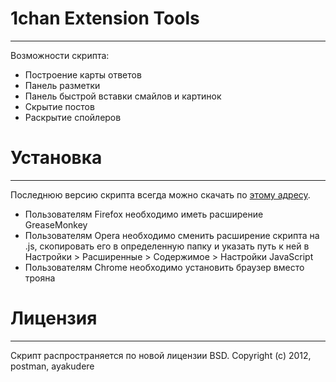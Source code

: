 1chan Extension Tools
=====================
***
Возможности скрипта:
* Построение карты ответов
* Панель разметки
* Панель быстрой вставки смайлов и картинок
* Скрытие постов
* Раскрытие спойлеров

Установка
=========
***
Последнюю версию скрипта всегда можно скачать по [этому адресу](https://raw.github.com/postmanlololol/1chan-Extension-Tools/master/1chanuserscript.user.js).
- Пользователям Firefox необходимо иметь расширение GreaseMonkey
- Пользователям Opera необходимо сменить расширение скрипта на .js, скопировать его в определенную папку и указать путь к ней в Настройки > Расширенные > Содержимое > Настройки JavaScript
- Пользователям Chrome необходимо установить браузер вместо трояна

Лицензия
========
***
Скрипт распространяется по новой лицензии BSD.
Copyright (c) 2012, postman, ayakudere